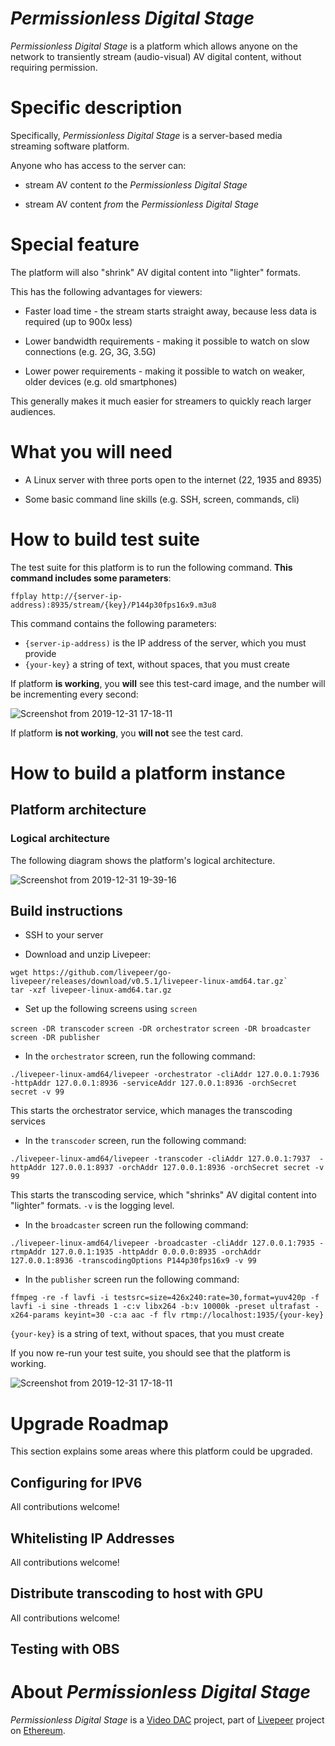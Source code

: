 # _Permissionless Digital Stage_

_Permissionless Digital Stage_ is a platform which allows anyone on the network to transiently stream (audio-visual) AV digital content, without requiring permission.

# Specific description

Specifically, _Permissionless Digital Stage_ is a server-based media streaming software platform.

Anyone who has access to the server can:

- stream AV content _to_ the _Permissionless Digital Stage_

- stream AV content _from_ the _Permissionless Digital Stage_

# Special feature

The platform will also "shrink" AV digital content into "lighter" formats.

This has the following advantages for viewers:

- Faster load time - the stream starts straight away, because less data is required (up to 900x less)

- Lower bandwidth requirements - making it possible to watch on slow connections (e.g. 2G, 3G, 3.5G)

- Lower power requirements - making it possible to watch on weaker, older devices (e.g. old smartphones)

This generally makes it much easier for streamers to quickly reach larger audiences.

# What you will need

- A Linux server with three ports open to the internet (22, 1935 and 8935)

- Some basic command line skills (e.g. SSH, screen, commands, cli)

# How to build test suite

The test suite for this platform is to run the following command. __This command includes some parameters__:

`ffplay http://{server-ip-address):8935/stream/{key}/P144p30fps16x9.m3u8`

This command contains the following parameters:

- `{server-ip-address)` is the IP address of the server, which you must provide
- `{your-key}` a string of text, without spaces, that you must create

If platform __is working__, you __will__ see this test-card image, and the number will be incrementing every second:

![Screenshot from 2019-12-31 17-18-11](https://user-images.githubusercontent.com/59374467/71627376-608aa380-2bf2-11ea-9ae3-dfb2e87a45b0.png)

If platform __is not working__, you __will not__ see the test card.

# How to build a platform instance

## Platform architecture

### Logical architecture

The following diagram shows the platform's logical architecture.

![Screenshot from 2019-12-31 19-39-16](https://user-images.githubusercontent.com/59374467/71630796-502ff400-2c05-11ea-8ffc-d3fff4e7bc2f.png)

## Build instructions

- SSH to your server

- Download and unzip Livepeer:
 
 ```
 wget https://github.com/livepeer/go-livepeer/releases/download/v0.5.1/livepeer-linux-amd64.tar.gz`
 tar -xzf livepeer-linux-amd64.tar.gz
 ```

- Set up the following screens using `screen`

`screen -DR transcoder`
`screen -DR orchestrator`
`screen -DR broadcaster`
`screen -DR publisher`

- In the `orchestrator` screen, run the following command:

`./livepeer-linux-amd64/livepeer -orchestrator -cliAddr 127.0.0.1:7936  -httpAddr 127.0.0.1:8936 -serviceAddr 127.0.0.1:8936 -orchSecret secret -v 99
`

This starts the orchestrator service, which manages the transcoding services

- In the `transcoder` screen, run the following command:

`./livepeer-linux-amd64/livepeer -transcoder -cliAddr 127.0.0.1:7937  -httpAddr 127.0.0.1:8937 -orchAddr 127.0.0.1:8936 -orchSecret secret -v 99`

This starts the transcoding service, which "shrinks" AV digital content into "lighter" formats. `-v` is the logging level.

- In the `broadcaster` screen run the following command:

`./livepeer-linux-amd64/livepeer -broadcaster -cliAddr 127.0.0.1:7935 -rtmpAddr 127.0.0.1:1935 -httpAddr 0.0.0.0:8935 -orchAddr 127.0.0.1:8936 -transcodingOptions P144p30fps16x9 -v 99
`

- In the `publisher` screen run the following command:

`ffmpeg -re -f lavfi -i testsrc=size=426x240:rate=30,format=yuv420p -f lavfi -i sine -threads 1 -c:v libx264 -b:v 10000k -preset ultrafast -x264-params keyint=30 -c:a aac -f flv rtmp://localhost:1935/{your-key}`

`{your-key}` is a string of text, without spaces, that you must create

If you now re-run your test suite, you should see that the platform is working.

![Screenshot from 2019-12-31 17-18-11](https://user-images.githubusercontent.com/59374467/71627376-608aa380-2bf2-11ea-9ae3-dfb2e87a45b0.png)

# Upgrade Roadmap

This section explains some areas where this platform could be upgraded.

## Configuring for IPV6

All contributions welcome!

## Whitelisting IP Addresses

All contributions welcome!

## Distribute transcoding to host with GPU

All contributions welcome!

## Testing with OBS

# About _Permissionless Digital Stage_

_Permissionless Digital Stage_ is a [Video DAC](https://github.com/videodac) project, part of [Livepeer](https://github.com/livepeer) project on [Ethereum](https://github.com/ethereum).
